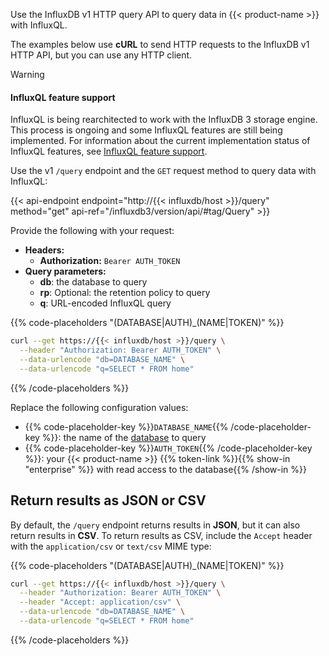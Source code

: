 
Use the InfluxDB v1 HTTP query API to query data in {{< product-name >}}
with InfluxQL.

The examples below use **cURL** to send HTTP requests to the InfluxDB v1 HTTP API,
but you can use any HTTP client.

> [!Warning]
> #### InfluxQL feature support
> 
> InfluxQL is being rearchitected to work with the InfluxDB 3 storage engine.
> This process is ongoing and some InfluxQL features are still being implemented.
> For information about the current implementation status of InfluxQL features,
> see [InfluxQL feature support](/influxdb3/version/reference/influxql/feature-support/).

Use the v1 `/query` endpoint and the `GET` request method to query data with InfluxQL:

{{< api-endpoint endpoint="http://{{< influxdb/host >}}/query" method="get" api-ref="/influxdb3/version/api/#tag/Query" >}}

Provide the following with your request:

- **Headers:**
  - **Authorization:** `Bearer AUTH_TOKEN`
- **Query parameters:**
  - **db**: the database to query
  - **rp**: Optional: the retention policy to query
  - **q**: URL-encoded InfluxQL query

{{% code-placeholders "(DATABASE|AUTH)_(NAME|TOKEN)" %}}
```sh
curl --get https://{{< influxdb/host >}}/query \
  --header "Authorization: Bearer AUTH_TOKEN" \
  --data-urlencode "db=DATABASE_NAME" \
  --data-urlencode "q=SELECT * FROM home"
```
{{% /code-placeholders %}}

Replace the following configuration values:

- {{% code-placeholder-key %}}`DATABASE_NAME`{{% /code-placeholder-key %}}:
  the name of the [database](/influxdb3/version/admin/databases/) to query
- {{% code-placeholder-key %}}`AUTH_TOKEN`{{% /code-placeholder-key %}}:
  your {{< product-name >}} {{% token-link %}}{{% show-in "enterprise" %}} with read access to the database{{% /show-in %}}

## Return results as JSON or CSV

By default, the `/query` endpoint returns results in **JSON**, but it can also
return results in **CSV**. To return results as CSV, include the `Accept` header
with the `application/csv` or `text/csv` MIME type:

{{% code-placeholders "(DATABASE|AUTH)_(NAME|TOKEN)" %}}
```sh
curl --get https://{{< influxdb/host >}}/query \
  --header "Authorization: Bearer AUTH_TOKEN" \
  --header "Accept: application/csv" \
  --data-urlencode "db=DATABASE_NAME" \
  --data-urlencode "q=SELECT * FROM home"
```
{{% /code-placeholders %}}
